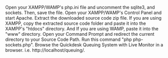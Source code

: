 Open your XAMPP/WAMP's php.ini file and uncomment the sqlite3, and sockets. Then, save the file.
Open your XAMPP/WAMP's Control Panel and start Apache.
Extract the downloaded source code zip file.
If you are using XAMPP, copy the extracted source code folder and paste it into the XAMPP's "htdocs" directory. And If you are using WAMP, paste it into the "www" directory.
Open your Command Prompt and redirect the current directory to your Source Code Path.
Run this command "php php-sockets.php".
Browse the Quickdesk Queuing System with Live Monitor in a browser. i.e. http://localhost/queuing/.